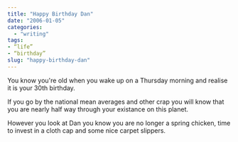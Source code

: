 ```yaml
---
title: "Happy Birthday Dan"
date: "2006-01-05"
categories: 
  - "writing"
tags:
- “life”
- “birthday”
slug: "happy-birthday-dan"
---
```


You know you're old when you wake up on a Thursday morning and realise it is your 30th birthday.
  
If you go by the national mean averages and other crap you will know that you are nearly half way through your existance on this planet.
  
However you look at Dan you know you are no longer a spring chicken, time to invest in a cloth cap and some nice carpet slippers.

